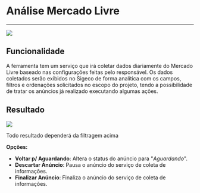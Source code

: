 # Análise Mercado Livre

---

![](http://developers.connectparts.com.br/imagens/analiseMLAnalytics_01.jpg)

## Funcionalidade

A ferramenta tem um serviço que irá coletar dados diariamente do Mercado Livre baseado nas configurações feitas pelo responsável. Os dados coletados serão exibidos no Sigeco de forma analítica com os campos, filtros e ordenações solicitados no escopo do projeto, tendo a possibilidade de tratar os anúncios já realizado executando algumas ações.

## Resultado

![](http://developers.connectparts.com.br/imagens/analiseMLAnalytics_02.jpg)

Todo resultado dependerá da filtragem acima



**Opções:**

* **Voltar p/ Aguardando**: Altera o status do anúncio para "_Aguardando_".
* **Descartar Anúncio**: Pausa o anúncio do serviço de coleta de informações.
* **Finalizar Anúncio**: Finaliza o anúncio do serviço de coleta de informações.






